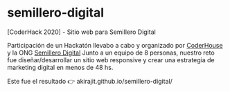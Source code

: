 # semillero-digital
[CoderHack 2020] - Sitio web para Semillero Digital

Participación de un Hackatón llevabo a cabo y organizado por [CoderHouse](https://www.coderhouse.com/) y la ONG [Semillero Digital](https://www.instagram.com/semillerodigital)
Junto a un equipo de 8 personas, nuestro reto fue diseñar/desarrollar un sitio web responsive y crear una estrategia de marketing digital en menos de 48 hs.

Este fue el resultado 👉 akirajit.github.io/semillero-digital/
